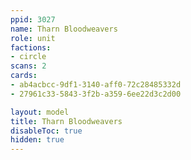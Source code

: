```yaml
---
ppid: 3027
name: Tharn Bloodweavers
role: unit
factions:
- circle
scans: 2
cards:
- ab4acbcc-9df1-3140-aff0-72c28485332d
- 27961c33-5843-3f2b-a359-6ee22d3c2d00

layout: model
title: Tharn Bloodweavers
disableToc: true
hidden: true
---
```

